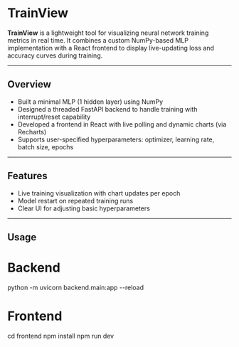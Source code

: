# TrainView

**TrainView** is a lightweight tool for visualizing neural network training metrics in real time. It combines a custom NumPy-based MLP implementation with a React frontend to display live-updating loss and accuracy curves during training.

---

## Overview

- Built a minimal MLP (1 hidden layer) using NumPy
- Designed a threaded FastAPI backend to handle training with interrupt/reset capability
- Developed a frontend in React with live polling and dynamic charts (via Recharts)
- Supports user-specified hyperparameters: optimizer, learning rate, batch size, epochs

---

## Features

- Live training visualization with chart updates per epoch
- Model restart on repeated training runs
- Clear UI for adjusting basic hyperparameters

---

## Usage

# Backend
python -m uvicorn backend.main:app --reload

# Frontend
cd frontend
npm install
npm run dev
